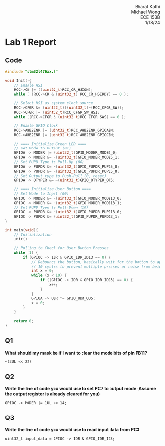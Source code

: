 <div style="text-align:right;">Bharat Kathi</div>
<div style="text-align:right;">Michael Wong</div>
<div style="text-align:right;">ECE 153B</div>
<div style="text-align:right;">1/18/24</div>

# Lab 1 Report

## Code
```c
#include "stm32l476xx.h"

void Init(){
    // Enable HSI
    RCC->CR |= ((uint32_t)RCC_CR_HSION);
    while ( (RCC->CR & (uint32_t) RCC_CR_HSIRDY) == 0 );

    // Select HSI as system clock source
    RCC->CFGR &= (uint32_t)((uint32_t)~(RCC_CFGR_SW));
    RCC->CFGR |= (uint32_t)RCC_CFGR_SW_HSI;
    while ((RCC->CFGR & (uint32_t)RCC_CFGR_SWS) == 0 );

    // Enable GPIO Clock
    RCC->AHB2ENR |= (uint32_t)RCC_AHB2ENR_GPIOAEN;
    RCC->AHB2ENR |= (uint32_t)RCC_AHB2ENR_GPIOCEN;

    // ==== Initialize Green LED ====
    // Set Mode to Output (01)
    GPIOA -> MODER |= (uint32_t)GPIO_MODER_MODE5_0;
    GPIOA -> MODER &= ~(uint32_t)GPIO_MODER_MODE5_1;
    // Set PUPD Type to Pull-Up (00)
	GPIOA -> PUPDR &= ~(uint32_t)GPIO_PUPDR_PUPD5_0;
	GPIOA -> PUPDR &= ~(uint32_t)GPIO_PUPDR_PUPD5_0;
    // Set Output type to Push-Pull (0, reset)
    GPIOA -> OTYPER &= ~(uint32_t)GPIO_OTYPER_OT5;

    // ==== Initialize User Button ====
    // Set Mode to Input (00)
    GPIOC -> MODER &= ~(uint32_t)GPIO_MODER_MODE13_0;
	GPIOC -> MODER &= ~(uint32_t)GPIO_MODER_MODE13_1;
    // Set PUPD Type to Pull-Down (10)
    GPIOC -> PUPDR &= ~(uint32_t)GPIO_PUPDR_PUPD13_0;
    GPIOC -> PUPDR &= (uint32_t)GPIO_PUPDR_PUPD13_1;
}

int main(void){
    // Initialization
    Init();

    // Polling to Check for User Button Presses
    while (1) {
        if (GPIOC -> IDR & GPIO_IDR_ID13 == 0) {
            // Debounce the button, basically wait for the button to appear as pressed again within
            // 10 cycles to prevent multiple presses or noise from being registered
            int x = 0;
            while (x < 10) {
                if ((GPIOC -> IDR & GPIO_IDR_ID13) == 0) {
                    x++;
                }
            }
            GPIOA -> ODR ^= GPIO_ODR_OD5;
            x = 0;
	    }
    }

    return 0;
}
```

## Q1

**What should my mask be if I want to clear the mode bits of pin PB11?**

`~(3UL << 22)`

## Q2
**Write the line of code you would use to set PC7 to output mode (Assume the output register is already cleared for you)**

`GPIOC -> MODER |= 1UL << 14;`

## Q3
**Write the line of code you would use to read input data from PC3**

`uint32_t input_data = GPIOC -> IDR & GPIO_IDR_ID3;`